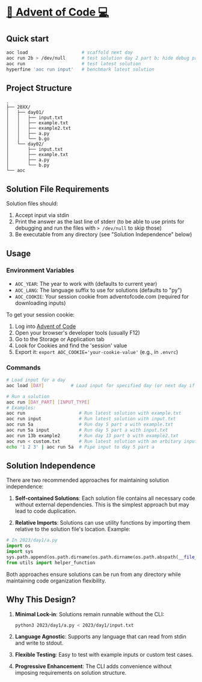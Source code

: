 # [🎅 Advent of Code 💻](http://adventofcode.com)

## Quick start

```bash
aoc load                    # scaffold next day
aoc run 2b > /dev/null      # test solution day 2 part b; hide debug prints
aoc run                     # test latest solution
hyperfine 'aoc run input'   # benchmark latest solution

```

## Project Structure

```
.
├── 20XX/
│   ├── day01/
│   │   ├── input.txt
│   │   ├── example.txt
│   │   ├── example2.txt
│   │   ├── a.py
│   │   └── b.go
│   └── day02/
│       ├── input.txt
│       ├── example.txt
│       ├── a.py
│       └── b.py
└── aoc
```

## Solution File Requirements

Solution files should:
1. Accept input via stdin
2. Print the answer as the last line of stderr (to be able to use prints for debugging and run the files with `> /dev/null` to skip those)
3. Be executable from any directory (see "Solution Independence" below)

## Usage

### Environment Variables

- `AOC_YEAR`: The year to work with (defaults to current year)
- `AOC_LANG`: The language suffix to use for solutions (defaults to "py")
- `AOC_COOKIE`: Your session cookie from adventofcode.com (required for downloading inputs)

To get your session cookie:
1. Log into [Advent of Code](https://adventofcode.com)
2. Open your browser's developer tools (usually F12)
3. Go to the Storage or Application tab
4. Look for Cookies and find the 'session' value
5. Export it: `export AOC_COOKIE='your-cookie-value'` (e.g., in `.envrc`)

### Commands

```bash
# Load input for a day
aoc load [DAY]          # Load input for specified day (or next day if omitted) and create solution files from template"

# Run a solution
aoc run [DAY_PART] [INPUT_TYPE]
# Examples:
aoc run                    # Run latest solution with example.txt
aoc run input              # Run latest solution with input.txt
aoc run 5a                 # Run day 5 part a with example.txt
aoc run 5a input           # Run day 5 part a with input.txt
aoc run 13b example2       # Run day 13 part b with example2.txt
aoc run < custom.txt       # Run latest solution with an arbitary input file
echo '1 2 3' | aoc run 5a  # Pipe input to day 5 part a
```

## Solution Independence

There are two recommended approaches for maintaining solution independence:

1. **Self-contained Solutions**: Each solution file contains all necessary code without external dependencies. This is the simplest approach but may lead to code duplication.

2. **Relative Imports**: Solutions can use utility functions by importing them relative to the solution file's location. Example:

```python
# In 2023/day1/a.py
import os
import sys
sys.path.append(os.path.dirname(os.path.dirname(os.path.abspath(__file__))))
from utils import helper_function
```

Both approaches ensure solutions can be run from any directory while maintaining code organization flexibility.

## Why This Design?

1. **Minimal Lock-in**: Solutions remain runnable without the CLI:
   ```bash
   python3 2023/day1/a.py < 2023/day1/input.txt
   ```

2. **Language Agnostic**: Supports any language that can read from stdin and write to stdout.

3. **Flexible Testing**: Easy to test with example inputs or custom test cases.

4. **Progressive Enhancement**: The CLI adds convenience without imposing requirements on solution structure.
